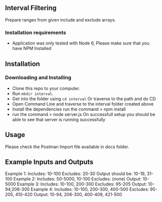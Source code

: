 Interval Filtering
-----------------------
Prepare ranges from given include and exclude arrays. 

### Installation requirements
* Application was only tested with Node 6, Please make sure that you have NPM Installed

Installation
----------------------

### Downloading and Installing

* Clone this repo to your computer.
* Run `mkdir interval`.
* Get into the folder using `cd interval` Or traverse to the path and do CD
* Open Command Line and traverse to the interval folder created above
* Install the dependencies run the command > npm install
* run the command > node server.js
On successfull setup you should be able to see that server is running successfully


Usage
-----------------------

Please check the Postman Import file available in docs folder.

Example Inputs and Outputs
-------------------------
Example 1: 
Includes: 10-100 
Excludes: 20-30 
Output should be: 10-19, 31-100 
Example 2: 
Includes: 50-5000, 10-100 
Excludes: (none) 
Output: 10-5000 
Example 3: 
Includes: 10-100, 200-300 
Excludes: 95-205 
Output: 10-94,206-300 
Example 4: 
Includes: 10-100, 200-300, 400-500 
Excludes: 95-205, 410-420 
Output: 10-94, 206-300, 400-409, 421-500 

